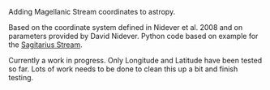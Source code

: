 Adding Magellanic Stream coordinates to astropy.

Based on the coordinate system defined in Nidever et al. 2008 and on parameters provided by David Nidever. Python code based on example for the [Sagitarius Stream](http://docs.astropy.org/en/stable/generated/examples/coordinates/plot_sgr-coordinate-frame.html).

Currently a work in progress. Only Longitude and Latitude have been tested so far. Lots of work needs to be done to clean this up a bit and finish testing. 
